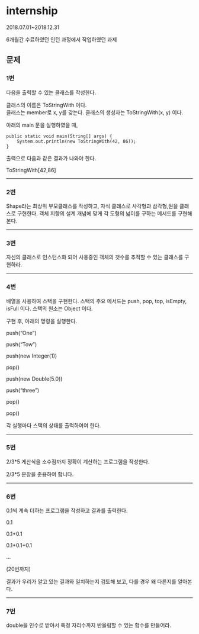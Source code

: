 # internship
2018.07.01~2018.12.31 

6개월간 수료하였던 인턴 과정에서 작업하였던 과제

## 문제 
### 1번
다음을 출력할 수 있는 클래스를 작성한다.
 
클래스의 이름은 ToStringWith 이다.  
클래스는 member로 x, y를 갖는다.
클래스의 생성자는 ToStringWith(x, y) 이다.

아래의 main 문을 실행하였을 때,

    public static void main(String[] args) { 
        System.out.println(new ToStringWith(42, 86));
    }
 
출력으로 다음과 같은 결과가 나와야 한다.

ToStringWith[42,86]

<hr>

### 2번

Shape라는 최상위 부모클래스를 작성하고, 자식 클래스로 사각형과 삼각형,원을 클래스로 구현한다. 
객체 지향의 설계 개념에 맞게 각 도형의 넓이를 구하는 메서드를 구현해 본다.

<hr>

### 3번

자신의 클래스로 인스턴스화 되어 사용중인 객체의 갯수를 추적할 수 있는 클래스를 구현하라.

<hr>

### 4번

배열을 사용하여 스택을 구현한다.
스택의 주요 메서드는 push, pop, top, isEmpty, isFull 이다.
스택의 원소는 Object 이다.

구현 후, 아래의 명령을 실행한다.

push(“One”)

push(“Tow”)

push(new Integer(1))

pop()

push(new Double(5.0))

push(“three”)

pop()

pop()


각 실행마다 스택의 상태를 출럭하여여 한다.

<hr>

### 5번

2/3*5 게산식을 소수점까지 정확이 계산하는 프로그램을 작성한다.

2/3*5 문장을 준용하여 합니다.

<hr>

### 6번
0.1씩 계속 더하는 프로그램을 작성하고 결과를 출력한다.

0.1

0.1+0.1

0.1+0.1+0.1

...

(20번까지)

결과가 우리가 알고 있는 결과와 일치하는지 검토해 보고, 다를 경우 왜 다른지를 알아본다.

<hr>

### 7번

double을 인수로 받아서 특정 자리수까지  반올림할 수 있는 함수를 만들어라.
